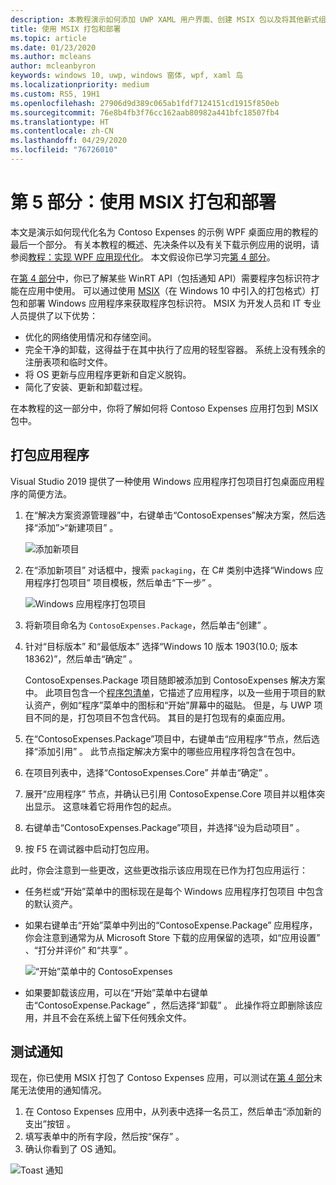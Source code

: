 ```yaml
---
description: 本教程演示如何添加 UWP XAML 用户界面、创建 MSIX 包以及将其他新式组件合并到 WPF 应用中。
title: 使用 MSIX 打包和部署
ms.topic: article
ms.date: 01/23/2020
ms.author: mcleans
author: mcleanbyron
keywords: windows 10, uwp, windows 窗体, wpf, xaml 岛
ms.localizationpriority: medium
ms.custom: RS5, 19H1
ms.openlocfilehash: 27906d9d389c065ab1fdf7124151cd1915f850eb
ms.sourcegitcommit: 76e8b4fb3f76cc162aab80982a441bfc18507fb4
ms.translationtype: HT
ms.contentlocale: zh-CN
ms.lasthandoff: 04/29/2020
ms.locfileid: "76726010"
---
```

# <a name="part-5-package-and-deploy-with-msix"></a>第 5 部分：使用 MSIX 打包和部署

本文是演示如何现代化名为 Contoso Expenses 的示例 WPF 桌面应用的教程的最后一个部分。 有关本教程的概述、先决条件以及有关下载示例应用的说明，请参阅[教程：实现 WPF 应用现代化](modernize-wpf-tutorial.md)。 本文假设你已学习完[第 4 部分](modernize-wpf-tutorial-4.md)。

在[第 4 部分](modernize-wpf-tutorial-4.md)中，你已了解某些 WinRT API（包括通知 API）需要程序包标识符才能在应用中使用。 可以通过使用 [MSIX](https://docs.microsoft.com/windows/msix)（在 Windows 10 中引入的打包格式）打包和部署 Windows 应用程序来获取程序包标识符。 MSIX 为开发人员和 IT 专业人员提供了以下优势：

- 优化的网络使用情况和存储空间。
- 完全干净的卸载，这得益于在其中执行了应用的轻型容器。 系统上没有残余的注册表项和临时文件。
- 将 OS 更新与应用程序更新和自定义脱钩。
- 简化了安装、更新和卸载过程。

在本教程的这一部分中，你将了解如何将 Contoso Expenses 应用打包到 MSIX 包中。

## <a name="package-the-application"></a>打包应用程序

Visual Studio 2019 提供了一种使用 Windows 应用程序打包项目打包桌面应用程序的简便方法。 

1. 在“解决方案资源管理器”中，右键单击“ContosoExpenses”解决方案，然后选择“添加”>“新建项目”    。

    ![添加新项目](images/wpf-modernize-tutorial/AddNewProject.png)

3. 在“添加新项目”  对话框中，搜索 `packaging`，在 C# 类别中选择“Windows 应用程序打包项目”  项目模板，然后单击“下一步”  。

    ![Windows 应用程序打包项目](images/wpf-modernize-tutorial/WAP.png)

4. 将新项目命名为 `ContosoExpenses.Package`，然后单击“创建”  。

5. 针对“目标版本”  和“最低版本”  选择“Windows 10 版本 1903(10.0; 版本 18362)”，然后单击“确定”   。

    ContosoExpenses.Package  项目随即被添加到 ContosoExpenses  解决方案中。 此项目包含一个[程序包清单](https://docs.microsoft.com/uwp/schemas/appxpackage/uapmanifestschema/schema-root)，它描述了应用程序，以及一些用于项目的默认资产，例如“程序”菜单中的图标和“开始”屏幕中的磁贴。 但是，与 UWP 项目不同的是，打包项目不包含代码。 其目的是打包现有的桌面应用。

6. 在“ContosoExpenses.Package”项目中，右键单击“应用程序”节点，然后选择“添加引用”    。 此节点指定解决方案中的哪些应用程序将包含在包中。

6. 在项目列表中，选择“ContosoExpenses.Core”  并单击“确定”  。

7. 展开“应用程序”  节点，并确认已引用 ContosoExpense.Core  项目并以粗体突出显示。 这意味着它将用作包的起点。

8. 右键单击“ContosoExpenses.Package”项目，并选择“设为启动项目”   。

9. 按 F5  在调试器中启动打包应用。

此时，你会注意到一些更改，这些更改指示该应用现在已作为打包应用运行：

- 任务栏或“开始”菜单中的图标现在是每个 Windows 应用程序打包项目  中包含的默认资产。
- 如果右键单击“开始”菜单中列出的“ContosoExpense.Package”  应用程序，你会注意到通常为从 Microsoft Store 下载的应用保留的选项，如“应用设置”  、“打分并评价”  和“共享”  。

    ![“开始”菜单中的 ContosoExpenses](images/wpf-modernize-tutorial/StartMenu.png)

- 如果要卸载该应用，可以在“开始”菜单中右键单击“ContosoExpense.Package”  ，然后选择“卸载”  。 此操作将立即删除该应用，并且不会在系统上留下任何残余文件。

## <a name="test-the-notification"></a>测试通知

现在，你已使用 MSIX 打包了 Contoso Expenses 应用，可以测试在[第 4 部分](modernize-wpf-tutorial-4.md)末尾无法使用的通知情况。

1. 在 Contoso Expenses 应用中，从列表中选择一名员工，然后单击“添加新的支出”按钮  。
2. 填写表单中的所有字段，然后按“保存”  。
3. 确认你看到了 OS 通知。

![Toast 通知](images/wpf-modernize-tutorial/ToastNotification.png)

